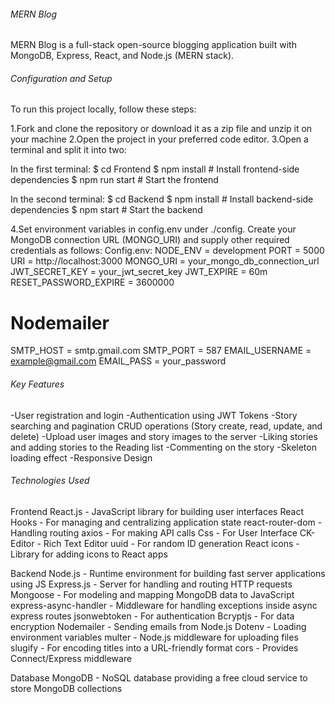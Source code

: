 ###### MERN Blog
MERN Blog is a full-stack open-source blogging application built with MongoDB, Express, React, and Node.js (MERN stack).

###### Configuration and Setup
To run this project locally, follow these steps:

1.Fork and clone the repository or download it as a zip file and unzip it on your machine
2.Open the project in your preferred code editor.
3.Open a terminal and split it into two:

In the first terminal:
$ cd Frontend
$ npm install # Install frontend-side dependencies
$ npm run start # Start the frontend

In the second terminal:
$ cd Backend
$ npm install # Install backend-side dependencies
$ npm start # Start the backend

4.Set environment variables in config.env under ./config. Create your MongoDB connection URL (MONGO_URI) and supply other required credentials as follows:
Config.env:
NODE_ENV = development
PORT = 5000
URI = http://localhost:3000
MONGO_URI = your_mongo_db_connection_url
JWT_SECRET_KEY = your_jwt_secret_key
JWT_EXPIRE = 60m
RESET_PASSWORD_EXPIRE = 3600000

# Nodemailer
SMTP_HOST = smtp.gmail.com
SMTP_PORT = 587
EMAIL_USERNAME = example@gmail.com
EMAIL_PASS = your_password

###### Key Features
-User registration and login
-Authentication using JWT Tokens
-Story searching and pagination
CRUD operations (Story create, read, update, and delete)
-Upload user images and story images to the server
-Liking stories and adding stories to the Reading list
-Commenting on the story
-Skeleton loading effect
-Responsive Design

###### Technologies Used
Frontend
React.js - JavaScript library for building user interfaces
React Hooks - For managing and centralizing application state
react-router-dom - Handling routing
axios - For making API calls
Css - For User Interface
CK-Editor - Rich Text Editor
uuid - For random ID generation
React icons - Library for adding icons to React apps

Backend
Node.js - Runtime environment for building fast server applications using JS
Express.js - Server for handling and routing HTTP requests
Mongoose - For modeling and mapping MongoDB data to JavaScript
express-async-handler - Middleware for handling exceptions inside async express routes
jsonwebtoken - For authentication
Bcryptjs - For data encryption
Nodemailer - Sending emails from Node.js
Dotenv - Loading environment variables
multer - Node.js middleware for uploading files
slugify - For encoding titles into a URL-friendly format
cors - Provides Connect/Express middleware

Database
MongoDB - NoSQL database providing a free cloud service to store MongoDB collections
